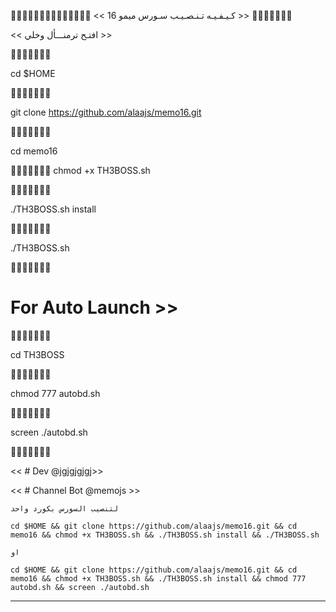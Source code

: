 

🔸➖🔹➖🔸➖🔹🔸➖🔹➖🔸➖🔹
 << كـيـفـيـه تـنـصـيـب سـورس   ميمو 16 >>
🔸➖🔹➖🔸➖🔹

 << افتـح ترمنـــأل وخلي >>
 
🔸➖🔹➖🔸➖🔹

cd $HOME

🔸➖🔹➖🔸➖🔹

git clone https://github.com/alaajs/memo16.git

🔸➖🔹➖🔸➖🔹

cd memo16

🔸➖🔹➖🔸➖🔹
chmod +x TH3BOSS.sh

🔸➖🔹➖🔸➖🔹

./TH3BOSS.sh install

🔸➖🔹➖🔸➖🔹

./TH3BOSS.sh 

🔸➖🔹➖🔸➖🔹

# For Auto Launch >>
🔸➖🔹➖🔸➖🔹

cd TH3BOSS

🔸➖🔹➖🔸➖🔹

chmod 777 autobd.sh

🔸➖🔹➖🔸➖🔹

screen ./autobd.sh

🔸➖🔹➖🔸➖🔹

<< # Dev  @jgjgjgjgj>>

<< # Channel Bot @memojs >>
```
لتنصيب السورس بكورد واحد

cd $HOME && git clone https://github.com/alaajs/memo16.git && cd memo16 && chmod +x TH3BOSS.sh && ./TH3BOSS.sh install && ./TH3BOSS.sh

او

cd $HOME && git clone https://github.com/alaajs/memo16.git && cd memo16 && chmod +x TH3BOSS.sh && ./TH3BOSS.sh install && chmod 777 autobd.sh && screen ./autobd.sh
```

* * *
